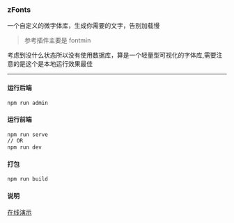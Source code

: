 ### zFonts
一个自定义的微字体库，生成你需要的文字，告别加载慢
> 参考插件主要是 fontmin

考虑到没什么状态所以没有使用数据库，算是一个轻量型可视化的字体库,需要注意的是这个是本地运行效果最佳

****

#### 运行后端
```sh
npm run admin
```

#### 运行前端
```sh
npm run serve
// OR
npm run dev
```

#### 打包
```sh
npm run build
```



#### 说明
[在线演示](https://uat.51bmsh.com/lanjian/h5/zFonts/)

